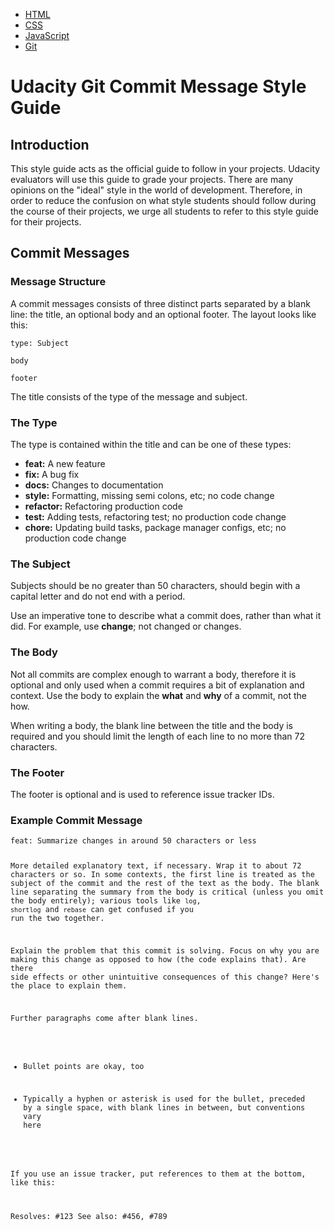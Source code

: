    <ul>
            <li><a href="http://udacity.github.io/frontend-nanodegree-styleguide/index.html">HTML</a></li>
            <li><a href="http://udacity.github.io/frontend-nanodegree-styleguide/css.html">CSS</a></li>
            <li><a href="http://udacity.github.io/frontend-nanodegree-styleguide/javascript.html">JavaScript</a></li>
            <li><a href="index.html" class="active">Git</a></li>
   </ul>

   <h1>Udacity Git Commit Message Style Guide</h1>

   <section>
        <h2>Introduction</h2>
        <p>This style guide acts as the official guide to follow in your projects. Udacity evaluators will use this guide to grade your projects. There are many opinions on the "ideal" style in the world of development. Therefore, in order to reduce the confusion on what style students should follow during the course of their projects, we urge all students to refer to this style guide for their projects.</p>
    </section>

   <section>
        <h2>Commit Messages</h2>

  <article>
            <h3>Message Structure</h3>
            <p>A commit messages consists of three distinct parts separated by a blank line: the title, an optional body and an optional footer. The layout looks like this:</p>

  <pre><code>type: Subject

body

footer</code></pre>

   <p>The title consists of the type of the message and subject.</p>
        </article>

   <article>
            <h3>The Type</h3>
            <p>The type is contained within the title and can be one of these types:</p>

   <ul>
             <li><strong>feat:</strong> A new feature</li>
                <li><strong>fix:</strong> A bug fix</li>
                <li><strong>docs:</strong> Changes to documentation</li>
                <li><strong>style:</strong> Formatting, missing semi colons, etc; no code change</li>
                <li><strong>refactor:</strong> Refactoring production code</li>
                <li><strong>test:</strong> Adding tests, refactoring test; no production code change</li>
                <li><strong>chore:</strong> Updating build tasks, package manager configs, etc; no production code change</li>
            </ul>
    </article>

   <article>
            <h3>The Subject</h3>
            <p>Subjects should be no greater than 50 characters, should begin with a capital letter and do not end with a period.</p>

   <p>Use an imperative tone to describe what a commit does, rather than what it did. For example, use <strong>change</strong>; not changed or changes.</p>
        </article>

  <article>
            <h3>The Body</h3>
            <p>Not all commits are complex enough to warrant a body, therefore it is optional and only used when a commit requires a bit of explanation and context. Use the body to explain the <strong>what</strong> and <strong>why</strong> of a commit, not the how.</p>

   <p>When writing a body, the blank line between the title and the body is required and you should limit the length of each line to no more than 72 characters.</p>
        </article>

   <article>
            <h3>The Footer</h3>
            <p>The footer is optional and is used to reference issue tracker IDs.</p>
        </article>

   <article>
            <h3>Example Commit Message</h3>
            <pre><code>feat: Summarize changes in around 50 characters or less

More detailed explanatory text, if necessary. Wrap it to about 72
characters or so. In some contexts, the first line is treated as the
subject of the commit and the rest of the text as the body. The
blank line separating the summary from the body is critical (unless
you omit the body entirely); various tools like `log`, `shortlog`
and `rebase` can get confused if you run the two together.

Explain the problem that this commit is solving. Focus on why you
are making this change as opposed to how (the code explains that).
Are there side effects or other unintuitive consequences of this
change? Here's the place to explain them.

Further paragraphs come after blank lines.

- Bullet points are okay, too

- Typically a hyphen or asterisk is used for the bullet, preceded
   by a single space, with blank lines in between, but conventions
   vary here

If you use an issue tracker, put references to them at the bottom,
like this:

Resolves: #123
See also: #456, #789</code></pre>
        </article>
    </section>
</body>
</html>

